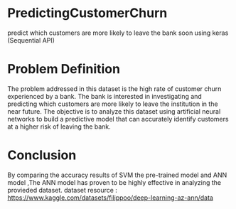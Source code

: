 # PredictingCustomerChurn
predict which customers are more likely to leave the bank soon using keras (Sequential API)

# Problem Definition
The problem addressed in this dataset is the high rate of customer churn experienced by a bank. The bank is interested in investigating and predicting which customers are more likely to leave the institution in the near future.
The objective is to analyze this dataset using artificial neural networks to build a predictive model that can accurately identify customers at a higher risk of leaving the bank.
# Conclusion 
By comparing the accuracy results of  SVM the pre-trained model and ANN model ,The ANN model has proven to be highly effective in analyzing the provieded dataset.
dataset resource : https://www.kaggle.com/datasets/filippoo/deep-learning-az-ann/data
